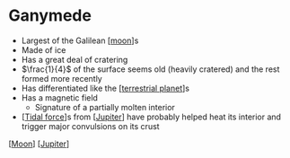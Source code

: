 # Ganymede

- Largest of the Galilean [[moon]]s
- Made of ice
- Has a great deal of cratering
- $\frac{1}{4}$ of the surface seems old (heavily cratered) and the rest formed more recently
- Has differentiated like the [[terrestrial planet]]s
- Has a magnetic field
  - Signature of a partially molten interior
- [[Tidal force]]s from [[Jupiter]] have probably helped heat its interior and trigger major convulsions on its crust

[[Moon]] [[Jupiter]]

[//begin]: # "Autogenerated link references for markdown compatibility"
[moon]: moon "Moon"
[terrestrial planet]: terrestrial-planet "Terrestrial Planet"
[Tidal force]: tidal-force "Tidal Force"
[Jupiter]: jupiter "Jupiter ♃"
[Moon]: moon "Moon"
[//end]: # "Autogenerated link references"